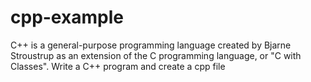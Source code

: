 # cpp-example
C++ is a general-purpose programming language created by Bjarne Stroustrup as an extension of the C programming language, or "C with Classes".  Write a C++ program and create a cpp file
